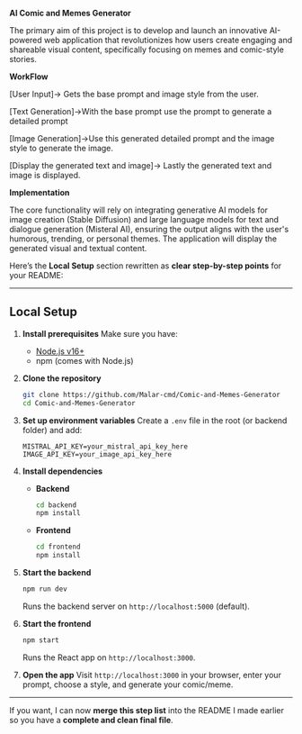 **AI Comic and Memes Generator**

The primary aim of this project is to develop and launch an innovative AI-powered web application that revolutionizes how users create engaging and shareable visual content, specifically focusing on memes and comic-style stories.

**WorkFlow**

[User Input]-> Gets the base prompt and image style from the user.

[Text Generation]->With the base prompt use the prompt to generate a detailed prompt

[Image Generation]->Use this generated detailed prompt and the image style to generate the image.

[Display the generated text and image]-> Lastly the generated text and image is displayed. 

**Implementation**

The core functionality will rely on integrating generative AI models for image creation (Stable Diffusion) and large language models for text and dialogue generation (Misteral AI), ensuring the output aligns with the user's humorous, trending, or personal themes. The application will display the generated visual and textual content.


Here’s the **Local Setup** section rewritten as **clear step-by-step points** for your README:

---

##  Local Setup

1. **Install prerequisites**
   Make sure you have:

   * [Node.js v16+](https://nodejs.org/en/download/)
   * npm (comes with Node.js)

2. **Clone the repository**

   ```bash
   git clone https://github.com/Malar-cmd/Comic-and-Memes-Generator
   cd Comic-and-Memes-Generator
   ```

3. **Set up environment variables**
   Create a `.env` file in the root (or backend folder) and add:

   ```
   MISTRAL_API_KEY=your_mistral_api_key_here
   IMAGE_API_KEY=your_image_api_key_here
   ```

4. **Install dependencies**

   * **Backend**

     ```bash
     cd backend
     npm install
     ```
   * **Frontend**

     ```bash
     cd frontend
     npm install
     ```

5. **Start the backend**

   ```bash
   npm run dev
   ```

   Runs the backend server on `http://localhost:5000` (default).

6. **Start the frontend**

   ```bash
   npm start
   ```

   Runs the React app on `http://localhost:3000`.

7. **Open the app**
   Visit `http://localhost:3000` in your browser, enter your prompt, choose a style, and generate your comic/meme.

---

If you want, I can now **merge this step list** into the README I made earlier so you have a **complete and clean final file**.
